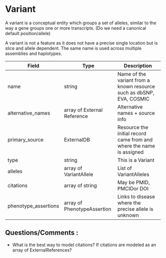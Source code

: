 # Variant

A variant is a conceptual entity which groups a set of alleles, similar to the way a gene groups one or more transcripts. (Do we need a canonical default position/allele)

A variant is not a feature as it does not have a precise single location but is slice and allele dependent. The same name is used across multiple assemblies and haplotypes.

| Field             | Type            | Description
|-------------------|-----------------|---------------------
|name         | string          | Name of the variant from a known resource such as dbSNP, EVA, COSMIC
|alternative_names         |array of External Reference         | Alternative names + source info
| primary_source     |ExternalDB       | Resource the initial record came from and where the name is assigned
| type|string |This is a Variant 
|alleles |array of VariantAllele |List of VariantAlleles
| citations| array of string|May be PMID, PMCIDor DOI
| phenotype_assertions| array of PhenotypeAssertion|Links to disease where the precise allele is unknown


## Questions/Comments :
*  What is the best way to model citations? If citations are modeled as an array of ExternalReferences?

